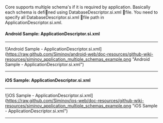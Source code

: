 Core supports multiple schema's if it is required by application. Basically each schema is defined using DatabaseDescriptor.si.xml file. You need to specify all DatabaseDescriptor.si.xml file path in ApplicationDescriptor.si.xml.

#### Android Sample: ApplicationDescriptor.si.xml
***

![Android Sample - ApplicationDescriptor.si.xml] (https://raw.github.com/Siminov/android-web/doc-resources/github-wiki-resources/siminov_application_multiple_schemas_example.png "Android Sample - ApplicationDescriptor.si.xml")

***

#### iOS Sample: ApplicationDescriptor.si.xml
***

![iOS Sample - ApplicationDescriptor.si.xml] (https://raw.github.com/Siminov/ios-web/doc-resources/github-wiki-resources/siminov_application_multiple_schemas_example.png "iOS Sample - ApplicationDescriptor.si.xml")

***
